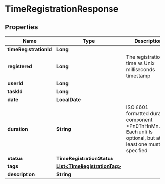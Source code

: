 

# TimeRegistrationResponse


## Properties

| Name | Type | Description | Notes |
|------------ | ------------- | ------------- | -------------|
|**timeRegistrationId** | **Long** |  |  |
|**registered** | **Long** | The registration time as Unix milliseconds timestamp |  |
|**userId** | **Long** |  |  |
|**taskId** | **Long** |  |  [optional] |
|**date** | **LocalDate** |  |  |
|**duration** | **String** | ISO 8601 formatted duration component &lt;PnDTnHnMn.nS&gt;. Each unit is optional, but at least one must be specified |  |
|**status** | **TimeRegistrationStatus** |  |  |
|**tags** | [**List&lt;TimeRegistrationTag&gt;**](TimeRegistrationTag.md) |  |  |
|**description** | **String** |  |  [optional] |




